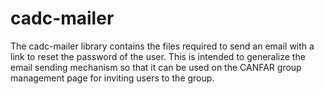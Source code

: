 # cadc-mailer

The cadc-mailer library contains the files required to send an email with a link to reset the
password of the user. This is intended to generalize the email sending mechanism so that it can 
be used on the CANFAR group management page for inviting users to the group. 

